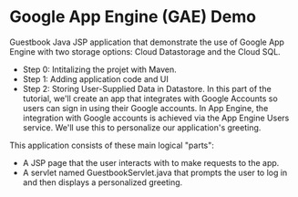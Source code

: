 Google App Engine (GAE) Demo
=============================

Guestbook Java JSP application that demonstrate the use of Google App Engine with two storage options: Cloud Datastorage and the Cloud SQL.

* Step 0: Intitalizing the projet with Maven.
* Step 1: Adding application code and UI
* Step 2: Storing User-Supplied Data in Datastore.
In this part of the tutorial, we'll create an app that integrates with Google Accounts so users can sign in using their Google accounts. In App Engine, the integration with Google accounts is achieved via the App Engine Users service. We'll use this to personalize our application's greeting.

This application consists of these main logical "parts":

- A JSP page that the user interacts with to make requests to the app.
- A servlet named GuestbookServlet.java that prompts the user to log in and then displays a personalized greeting.
